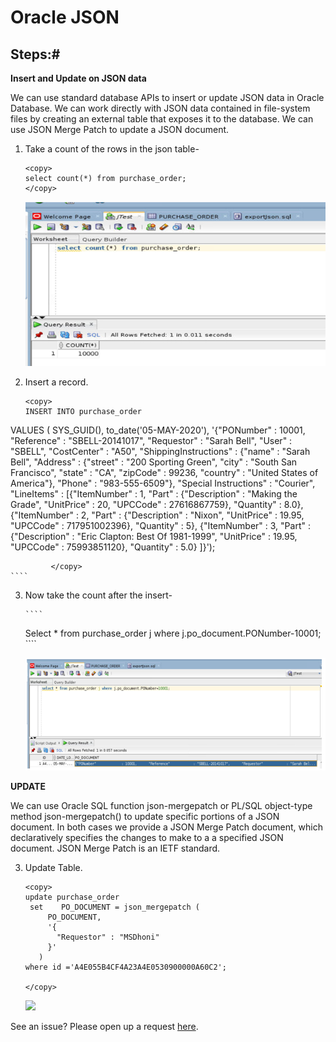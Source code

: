 
# Oracle JSON 



## Steps:#

 **Insert and Update on JSON data**

  We can use standard database APIs to insert or update JSON data in Oracle Database. We can work directly with JSON data contained in file-system files by creating an external table that exposes it to the database. We can use JSON Merge Patch to update a JSON document.


1. Take a count of the rows in the json table-
   
    ````
    <copy>
    select count(*) from purchase_order;
    </copy>
    ````
    
    ![](./images/insert_json.PNG " ")

2. Insert a record.
    
         
    ````
    <copy>
    INSERT INTO purchase_order
  VALUES (
    SYS_GUID(),
to_date('05-MAY-2020'),
    '{"PONumber"             : 10001,
      "Reference"            : "SBELL-20141017",
      "Requestor"            : "Sarah Bell",
      "User"                 : "SBELL",
      "CostCenter"           : "A50",
      "ShippingInstructions" : {"name"    : "Sarah Bell",
                  "Address" : {"street"  : "200 Sporting Green",
                              "city"    : "South San Francisco",
                              "state"   : "CA",
                              "zipCode" : 99236,
                        "country" : "United States of America"},
                        "Phone"   : "983-555-6509"},
      "Special Instructions" : "Courier",
      "LineItems"            : [{"ItemNumber" : 1,
             "Part"       : {"Description" : "Making the Grade",
                             "UnitPrice"   : 20,
                             "UPCCode"     : 27616867759},
             "Quantity"   : 8.0},
                              {"ItemNumber" : 2,
             "Part"       : {"Description" : "Nixon",
                                "UnitPrice"   : 19.95,
                                "UPCCode"     : 717951002396},
                                 "Quantity"   : 5},
                                {"ItemNumber" : 3,
          "Part"       : {"Description" : "Eric Clapton: Best Of 1981-1999",
                               "UnitPrice"   : 19.95,
                               "UPCCode"     : 75993851120},
                                 "Quantity"   : 5.0}
                                ]}');

    
             </copy>
    ````
   

3. Now take the count after the insert-

       ````
    <copy>
    Select * from purchase_order j where j.po_document.PONumber-10001;
    </copy>
    ````
    
    ![](./images/json_select_count1.PNG " ")
   

 
 **UPDATE**
 
 We can use Oracle SQL function json-mergepatch or PL/SQL object-type method json-mergepatch() to update specific portions of a JSON document. In both cases we provide a JSON Merge Patch document, which declaratively specifies the changes to make to a a specified JSON document. JSON Merge Patch is an IETF standard.
 
 
3. Update Table.
      
   
    ````
    <copy>
    update purchase_order
     set    PO_DOCUMENT = json_mergepatch ( 
         PO_DOCUMENT,
         '{
           "Requestor" : "MSDhoni"
         }'
       )
    where id ='A4E055B4CF4A23A4E0530900000A60C2';

    </copy>
    ````
    
    ![](./images/update_json.PNG " ")


See an issue?  Please open up a request [here](https://github.com/oracle/learning-library/issues).
